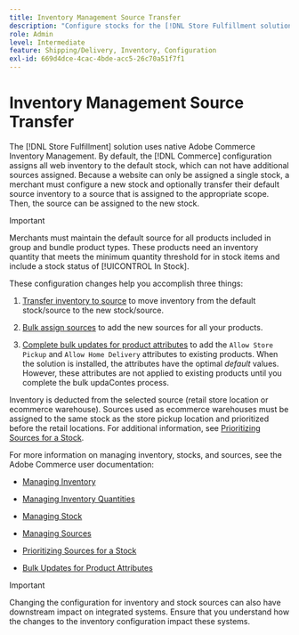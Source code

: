 ```yaml
---
title: Inventory Management Source Transfer
description: "Configure stocks for the [!DNL Store Fulfillment solution] with Adobe Commerce Inventory Management. Set up a new stock and transfer inventory out of default stock so that you can assign it to sources configured to enable Store Pickup capabilities required by the Store Fulfillment solution."
role: Admin
level: Intermediate
feature: Shipping/Delivery, Inventory, Configuration
exl-id: 669d4dce-4cac-4bde-acc5-26c70a51f7f1
---
```


# Inventory Management Source Transfer

The [!DNL Store Fulfillment] solution uses native Adobe Commerce Inventory Management. By default, the [!DNL Commerce] configuration assigns all web inventory to the default stock, which can not have additional sources assigned. Because a website can only be assigned a single stock, a merchant must configure a new stock and optionally transfer their default source inventory to a source that is assigned to the appropriate scope. Then, the source can be assigned to the new stock.

>[!IMPORTANT]
>
>Merchants must maintain the default source for all products included in group and bundle product types. These products need an inventory quantity that meets the minimum quantity threshold for in stock items and include a stock status of [!UICONTROL In Stock].

These configuration changes help you accomplish three things:

1. [Transfer inventory to source](https://docs.magento.com/user-guide/catalog/inventory-bulk-transfer-inventory.html) to move inventory from the default stock/source to the new stock/source.

1.  [Bulk assign sources](https://docs.magento.com/user-guide/catalog/inventory-bulk-assign-sources.html) to add the new sources for all your products.

1.  [Complete bulk updates for product attributes](https://docs.magento.com/user-guide/stores/bulk-product-attribute-update.html) to add the `Allow Store Pickup` and `Allow Home Delivery` attributes to existing products. When the solution is installed, the attributes have the optimal *default* values. However, these attributes are not applied to existing products until you complete the bulk updaContes process.

Inventory is deducted from the selected source (retail store location or ecommerce warehouse). Sources used as ecommerce warehouses must be assigned to the same stock as the store pickup location and prioritized before the retail locations. For additional information, see [Prioritizing Sources for a Stock](https://docs.magento.com/user-guide/catalog/inventory-stock-priority.html).

For more information on managing inventory, stocks, and sources, see the Adobe Commerce user documentation:

- [Managing Inventory](https://docs.magento.com/user-guide/catalog/inventory-management.html)

- [Managing Inventory Quantities](https://docs.magento.com/user-guide/catalog/inventory-manage-inventory-quantities.html)

- [Managing Stock](https://docs.magento.com/user-guide/catalog/inventory-stock.html)

- [Managing Sources](https://docs.magento.com/user-guide/catalog/inventory-sources.html)

- [Prioritizing Sources for a Stock](https://docs.magento.com/user-guide/catalog/inventory-stock-priority.html)

- [Bulk Updates for Product Attributes](https://docs.magento.com/user-guide/stores/bulk-product-attribute-update.html)


>[!IMPORTANT]
>
>Changing the configuration for inventory and stock sources can also have downstream impact on integrated systems. Ensure that you understand how the changes to the inventory configuration impact these systems.
